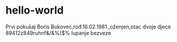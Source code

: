 # hello-world
Prvi pokušaj
Boris Bukovec,rođ.16.02.1981.,oženjen,otac dvoje djece
89412z849ruhnf&/&%($% lupanje bezveze
